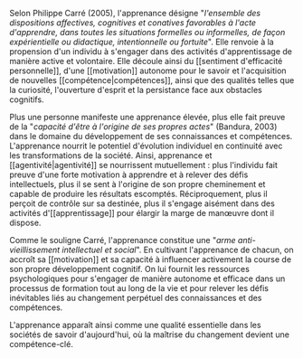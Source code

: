 Selon Philippe Carré (2005), l'apprenance désigne "*l'ensemble des dispositions affectives, cognitives et conatives favorables à l'acte d'apprendre, dans toutes les situations formelles ou informelles, de façon expérientielle ou didactique, intentionnelle ou fortuite*". Elle renvoie à la propension d'un individu à s'engager dans des activités d'apprentissage de manière active et volontaire. Elle découle ainsi du [[sentiment d'efficacité personnelle]], d'une [[motivation]] autonome pour le savoir et l'acquisition de nouvelles [[compétence|compétences]], ainsi que des qualités telles que la curiosité, l'ouverture d'esprit et la persistance face aux obstacles cognitifs.

Plus une personne manifeste une apprenance élevée, plus elle fait preuve de la "*capacité d'être à l'origine de ses propres actes*" (Bandura, 2003) dans le domaine du développement de ses connaissances et compétences. L'apprenance nourrit le potentiel d'évolution individuel en continuité avec les transformations de la société. Ainsi, apprenance et [[agentivité|agentivité]] se nourrissent mutuellement : plus l'individu fait preuve d'une forte motivation à apprendre et à relever des défis intellectuels, plus il se sent à l'origine de son propre cheminement et capable de produire les résultats escomptés. Réciproquement, plus il perçoit de contrôle sur sa destinée, plus il s'engage aisément dans des activités d'[[apprentissage]] pour élargir la marge de manœuvre dont il dispose.

Comme le souligne Carré, l'apprenance constitue une "*arme anti-vieillissement intellectuel et social*". En cultivant l'apprenance de chacun, on accroît sa [[motivation]] et sa capacité à influencer activement la course de son propre développement cognitif. On lui fournit les ressources psychologiques pour s'engager de manière autonome et efficace dans un processus de formation tout au long de la vie et pour relever les défis inévitables liés au changement perpétuel des connaissances et des compétences. 

L'apprenance apparaît ainsi comme une qualité essentielle dans les sociétés de savoir d'aujourd'hui, où la maîtrise du changement devient une compétence-clé.




